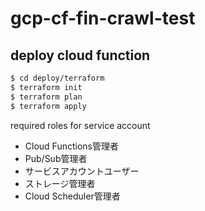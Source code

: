 # gcp-cf-fin-crawl-test

## deploy cloud function

```sh
$ cd deploy/terraform
$ terraform init
$ terraform plan
$ terraform apply
```

required roles for service account

- Cloud Functions管理者
- Pub/Sub管理者
- サービスアカウントユーザー
- ストレージ管理者
- Cloud Scheduler管理者
